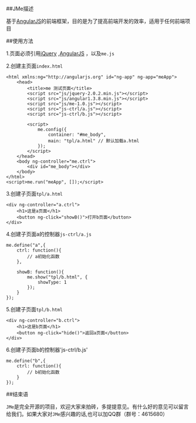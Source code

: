 ##JMe描述

基于[AngularJS](https://angularjs.org/)的前端框架，目的是为了提高前端开发的效率，适用于任何前端项目

##使用方法

1.页面必须引用[jQuery](http://jquery.com/) ,[AngularJS](https://angularjs.org/) ，以及`me.js`

2.创建主页面`index.html`

    <html xmlns:ng="http://angularjs.org" id="ng-app" ng-app="meApp">
		<head>
			<title>me 测试页面</title>
			<script src="js/jquery-2.0.2.min.js"></script>
			<script src="js/angular1.3.8.min.js"></script>
			<script src="js/me-1.0.js"></script>
			<script src="js-ctrl/a.js"></script>
			<script src="js-ctrl/b.js"></script>

			<script>
				me.config({
					container: "#me_body",
					main: "tpl/a.html" // 默认加载a.html
				});
			</script>
		</head>
		<body ng-controller="me.ctrl">
			<div id="me_body"></div>
		</body>
	</html>
	<script>me.run("meApp", []);</script>

3.创建子页面`tpl/a.html`

	<div ng-controller="a.ctrl">
		<h1>这是a页面</h1>
		<button ng-click="showB()">打开b页面</button>
	</div>

4.创建子页面a的控制器`js-ctrl/a.js`

	me.define("a",{
		ctrl: function(){
			// a初始化函数
		},

		showB: function(){
			me.show("tpl/b.html", {
				showType: 1
			});
		}
	});

5.创建子页面`tpl/b.html`

	<div ng-controller="b.ctrl">
		<h1>这是b页面</h1>
		<button ng-click="hide()">返回a页面</button>
	</div>

6.创建子页面b的控制器'js-ctrl/b.js'

	me.define("b",{
		ctrl: function(){
			// b初始化函数
		}
	});

##结束语

`JMe`是完全开源的项目，欢迎大家来拍砖，多提提意见。有什么好的意见可以留言给我们。如果大家对`JMe`感兴趣的话,也可以加QQ群（群号：4615680）
